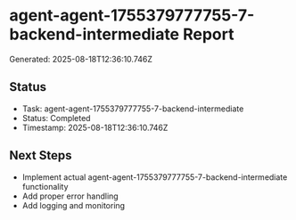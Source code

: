 # agent-agent-1755379777755-7-backend-intermediate Report

Generated: 2025-08-18T12:36:10.746Z

## Status
- Task: agent-agent-1755379777755-7-backend-intermediate
- Status: Completed
- Timestamp: 2025-08-18T12:36:10.746Z

## Next Steps
- Implement actual agent-agent-1755379777755-7-backend-intermediate functionality
- Add proper error handling
- Add logging and monitoring
